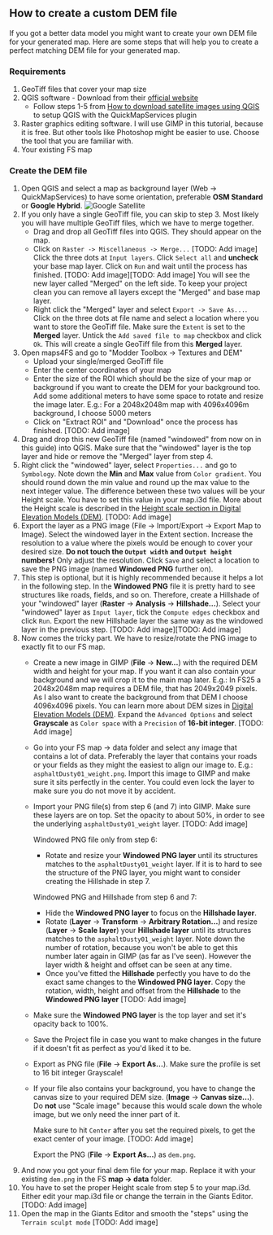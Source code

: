 ## How to create a custom DEM file
If you got a better data model you might want to create your own DEM file for your generated map. Here are some steps that will help you to create a perfect matching DEM file for your generated map.

### Requirements
1. GeoTiff files that cover your map size
2. QGIS software - Download from their [official website](https://qgis.org/download/)
    * Follow steps 1-5 from [How to download satellite images using QGIS](download_satellite_images.md) to setup QGIS with the QuickMapServices plugin
3. Raster graphics editing software. I will use GIMP in this tutorial, because it is free. But other tools like Photoshop might be easier to use. Choose the tool that you are familiar with.
4. Your existing FS map


### Create the DEM file
1. Open QGIS and select a map as background layer (Web -> QuickMapServices) to have some orientation, preferable **OSM Standard** or **Google Hybrid**.
![Google Satellite](https://github.com/user-attachments/assets/944e7ffa-c8e8-4e8f-a2f6-ec48855ac822)
2. If you only have a single GeoTiff file, you can skip to step 3. Most likely you will have multiple GeoTiff files, which we have to merge together.
    * Drag and drop all GeoTiff files into QGIS. They should appear on the map.
    * Click on `Raster -> Miscellaneous -> Merge...`
    [TODO: Add image]
    Click the three dots at `Input layers`. Click `Select all` and **uncheck** your base map layer. Click on `Run` and wait until the process has finished.
    [TODO: Add image][TODO: Add image]
    You will see the new layer called "Merged" on the left side. To keep your project clean you can remove all layers except the "Merged" and base map layer.
    * Right click the "Merged" layer and select `Export -> Save As...`. Click on the three dots at file name and select a location where you want to store the GeoTiff file. Make sure the `Extent` is set to the **Merged** layer. Untick the `Add saved file to map` checkbox and click `Ok`. This will create a single GeoTiff file from this **Merged** layer.
3. Open maps4FS and go to "Modder Toolbox -> Textures and DEM"
    * Upload your single/merged GeoTiff file
    * Enter the center coordinates of your map
    * Enter the size of the ROI which should be the size of your map or background if you want to create the DEM for your background too. Add some additional meters to have some space to rotate and resize the image later.
    E.g.: For a 2048x2048m map with 4096x4096m background, I choose 5000 meters
    * Click on "Extract ROI" and "Download" once the process has finished.
    [TODO: Add image]
4. Drag and drop this new GeoTiff file (named "windowed" from now on in this guide) into QGIS. Make sure that the "windowed" layer is the top layer and hide or remove the "Merged" layer from step 4.
5. Right click the "windowed" layer, select `Properties...` and go to `Symbology`. Note down the **Min** and **Max** value from `Color gradient`. You should round down the min value and round up the max value to the next integer value. The difference between these two values will be your Height scale. You have to set this value in your map.i3d file. More about the Height scale is described in the [Height scale section in Digital Elevation Models (DEM)](dem.md#height-scale). 
[TODO: Add image]
6. Export the layer as a PNG image (File -> Import/Export -> Export Map to Image). Select the windowed layer in the Extent section. Increase the resolution to a value where the pixels would be enough to cover your desired size. **Do not touch the `Output width` and `Output height` numbers!** Only adjust the resolution. Click `Save` and select a location to save the PNG image (named **Windowed PNG** further on).
7. This step is optional, but it is highly recommended because it helps a lot in the following step. In the **Windowed PNG** file it is pretty hard to see structures like roads, fields, and so on. Therefore, create a Hillshade of your "windowed" layer (**Raster** -> **Analysis** -> **Hillshade...**). Select your "windowed" layer as `Input layer`, tick the `Compute edges` checkbox and click `Run`. Export the new Hillshade layer the same way as the windowed layer in the previous step.
[TODO: Add image][TODO: Add image]
8. Now comes the tricky part. We have to resize/rotate the PNG image to exactly fit to our FS map.
    * Create a new image in GIMP (**File** -> **New...**) with the required DEM width and height for your map. If you want it can also contain your background and we will crop it to the main map later. E.g.: In FS25 a 2048x2048m map requires a DEM file, that has 2049x2049 pixels. As I also want to create the background from that DEM I choose 4096x4096 pixels. You can learn more about DEM sizes in [Digital Elevation Models (DEM)](dem.md#height-scale). Expand the `Advanced Options` and select **Grayscale** as `Color space` with a `Precision` of **16-bit integer**.
    [TODO: Add image]
    * Go into your FS map -> data folder and select any image that contains a lot of data. Preferably the layer that contains your roads or your fields as they might the easiest to align our image to. E.g.: `asphaltDusty01_weight.png`. Import this image to GIMP and make sure it sits perfectly in the center. You could even lock the layer to make sure you do not move it by accident.
    * Import your PNG file(s) from step 6 (and 7) into GIMP. Make sure these layers are on top. Set the opacity to about 50%, in order to see the underlying `asphaltDusty01_weight` layer. [TODO: Add image]
    
        Windowed PNG file only from step 6:
        * Rotate and resize your **Windowed PNG layer** until its structures matches to the `asphaltDusty01_weight` layer. If it is to hard to see the structure of the PNG layer, you might want to consider creating the Hillshade in step 7.
        
        Windowed PNG and Hillshade from step 6 and 7:
        * Hide the **Windowed PNG layer** to focus on the **Hillshade layer**.
        * Rotate (**Layer** -> **Transform** -> **Arbitrary Rotation...**) and resize (**Layer** -> **Scale layer**) your **Hillshade layer** until its structures matches to the `asphaltDusty01_weight` layer. Note down the number of rotation, because you won't be able to get this number later again in GIMP (as far as I've seen). However the layer width & height and offset can be seen at any time. 
        * Once you've fitted the **Hillshade** perfectly you have to do the exact same changes to the **Windowed PNG layer**. Copy the rotation, width, height and offset from the **Hillshade** to the **Windowed PNG layer**
        [TODO: Add image]

    * Make sure the **Windowed PNG layer** is the top layer and set it's opacity back to 100%.
    * Save the Project file in case you want to make changes in the future if it doesn't fit as perfect as you'd liked it to be.
    * Export as PNG file (**File** -> **Export As...**). Make sure the profile is set to 16 bit integer Grayscale!
    * If your file also contains your background, you have to change the canvas size to your required DEM size. (**Image** -> **Canvas size...**). Do **not** use "Scale image" because this would scale down the whole image, but we only need the inner part of it.

        Make sure to hit `Center` after you set the required pixels, to get the exact center of your image.
        [TODO: Add image]
        
        Export the PNG (**File** -> **Export As...**) as `dem.png`.
9. And now you got your final dem file for your map. Replace it with your existing `dem.png` in the FS **map -> data** folder.
10. You have to set the proper Height scale from step 5 to your map.i3d. Either edit your map.i3d file or change the terrain in the Giants Editor.
[TODO: Add image]
11. Open the map in the Giants Editor and smooth the "steps" using the `Terrain sculpt mode`
[TODO: Add image]
